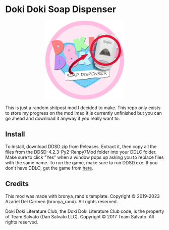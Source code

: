 # Doki Doki Soap Dispenser

<p align="center">
  <img src="./game/mod_assets/logo1.png" width=250px/>
</p>

This is just a random shitpost mod I decided to make.
This repo only exists to store my progress on the mod lmao
It is currently unfinished but you can go ahead and download it anyway if you really want to.

## Install

To install, download DDSD.zip from Releases. Extract it, then copy all the files from the DDSD-4.2.3-Py2-Renpy7Mod folder into your DDLC folder. Make sure to click "Yes" when a window pops up asking you to replace files with the same name. To run the game, make sure to run DDSD.exe.
If you don't have DDLC, get the game from [here](https://ddlc.moe).

## Credits

This mod was made with bronya_rand's template. Copyright © 2019-2023 Azariel Del Carmen (bronya_rand). All rights reserved.

Doki Doki Literature Club, the Doki Doki Literature Club code, is the property of Team Salvato (Dan Salvato LLC). Copyright © 2017 Team Salvato. All rights reserved.
